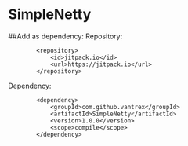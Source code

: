 # SimpleNetty

##Add as dependency:
Repository: 
````
        <repository>
            <id>jitpack.io</id>
            <url>https://jitpack.io</url>
        </repository>
````
Dependency:
````
        <dependency>
            <groupId>com.github.vantrex</groupId>
            <artifactId>SimpleNetty</artifactId>
            <version>1.0.0</version>
            <scope>compile</scope>
        </dependency>
````